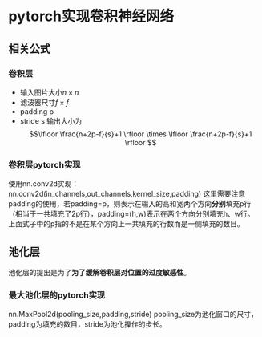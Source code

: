 ﻿#  pytorch实现卷积神经网络
##  相关公式
###  卷积层
- 输入图片大小$n\times n$
- 滤波器尺寸$f\times f$
- padding p
- stride s
输出大小为
$$\lfloor \frac{n+2p-f}{s}+1 \rfloor \times \lfloor \frac{n+2p-f}{s}+1 \rfloor $$
###  卷积层pytorch实现
使用nn.conv2d实现：
nn.conv2d(in_channels,out_channels,kernel_size,padding)
这里需要注意padding的使用，若padding=p，则表示在输入的高和宽两个方向**分别**填充p行（相当于一共填充了2p行），padding=(h,w)表示在两个方向分别填充h、w行。上面式子中的p指的不是在某个方向上一共填充的行数而是一侧填充的数目。
##  池化层
池化层的提出是为了**为了缓解卷积层对位置的过度敏感性**。
###  最大池化层的pytorch实现
nn.MaxPool2d(pooling_size,padding,stride)
pooling_size为池化窗口的尺寸，padding为填充的数目，stride为池化操作的步长。


